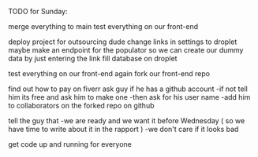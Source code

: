 TODO for Sunday:

merge everything to main
test everything on our front-end 

deploy project for outsourcing dude
change links in settings to droplet
maybe make an endpoint for the populator so we can create our dummy data by just entering the link
fill database on droplet

test everything on our front-end again
fork our front-end repo

find out how to pay on fiverr
ask guy if he has a github account
-if not tell him its free and ask him to make one
-then ask for his user name
-add him to collaborators on the forked repo on github 

tell the guy that 
-we are ready and we want it before Wednesday ( so we have time to write about it in the rapport )
-we don't care if it looks bad 

get code up and running for everyone 